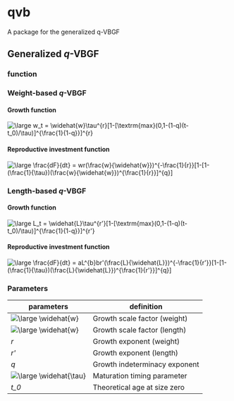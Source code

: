 # qvb
A package for the generalized q-VBGF

## Generalized _q_-VBGF

### function

### Weight-based _q_-VBGF
#### Growth function
<img src="https://latex.codecogs.com/gif.latex?\large&space;w_t&space;=&space;\widehat{w}\tau^{r}[1-[\textrm{max}(0,1-(1-q)(t-t_0)/\tau)]^{\frac{1}{1-q}}]^{r}" title="\large w_t = \widehat{w}\tau^{r}[1-[\textrm{max}(0,1-(1-q)(t-t_0)/\tau)]^{\frac{1}{1-q}}]^{r}" />

#### Reproductive investment function
<img src="https://latex.codecogs.com/gif.latex?\large&space;\frac{dF}{dt}&space;=&space;wr(\frac{w}{\widehat{w}})^{-\frac{1}{r}}[1-[1-(\frac{1}{\tau})(\frac{w}{\widehat{w}})^{\frac{1}{r}}]^{q}]" title="\large \frac{dF}{dt} = wr(\frac{w}{\widehat{w}})^{-\frac{1}{r}}[1-[1-(\frac{1}{\tau})(\frac{w}{\widehat{w}})^{\frac{1}{r}}]^{q}]" />

### Length-based _q_-VBGF
#### Growth function
<img src="https://latex.codecogs.com/gif.latex?\large&space;L_t&space;=&space;\widehat{L}\tau^{r'}[1-[\textrm{max}(0,1-(1-q)(t-t_0)/\tau)]^{\frac{1}{1-q}}]^{r'}" title="\large L_t = \widehat{L}\tau^{r'}[1-[\textrm{max}(0,1-(1-q)(t-t_0)/\tau)]^{\frac{1}{1-q}}]^{r'}" />

#### Reproductive investment function
<img src="https://latex.codecogs.com/gif.latex?\large&space;\frac{dF}{dt}&space;=&space;aL^{b}br'(\frac{L}{\widehat{L}})^{-\frac{1}{r'}}[1-[1-(\frac{1}{\tau})(\frac{L}{\widehat{L}})^{\frac{1}{r'}}]^{q}]" title="\large \frac{dF}{dt} = aL^{b}br'(\frac{L}{\widehat{L}})^{-\frac{1}{r'}}[1-[1-(\frac{1}{\tau})(\frac{L}{\widehat{L}})^{\frac{1}{r'}}]^{q}]" />

### Parameters
| parameters | definition |
|---|---|
|<img src="https://latex.codecogs.com/gif.latex?\inline&space;\large&space;\widehat{w}" title="\large \widehat{w}" />| Growth scale factor (weight)|
|<img src="https://latex.codecogs.com/gif.latex?\inline&space;\large&space;\widehat{L}" title="\large \widehat{w}" />| Growth scale factor (length)|
|_r_| Growth exponent (weight)|
|_r'_| Growth exponent (length)|
|_q_| Growth indeterminacy exponent |
|<img src="https://latex.codecogs.com/gif.latex?\inline&space;\large&space;\widehat{\tau}" title="\large \widehat{\tau}" />| Maturation timing parameter |
|_t_0_ | Theoretical age at size zero|
